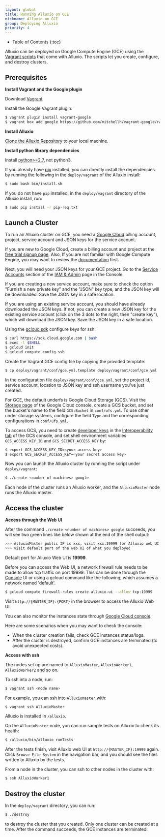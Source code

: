 ```yaml
---
layout: global
title: Running Alluxio on GCE
nickname: Alluxio on GCE
group: Deploying Alluxio
priority: 4
---
```


* Table of Contents
{:toc}

Alluxio can be deployed on Google Compute Engine (GCE) using the
[Vagrant scripts](https://github.com/alluxio/alluxio/tree/master/deploy/vagrant) that come with
Alluxio. The scripts let you create, configure, and destroy clusters.

## Prerequisites

**Install Vagrant and the Google plugin**

Download [Vagrant](https://www.vagrantup.com/downloads.html)

Install the Google Vagrant plugin:

```bash
$ vagrant plugin install vagrant-google
$ vagrant box add google https://github.com/mitchellh/vagrant-google/raw/master/google.box
```

**Install Alluxio**

[Clone the Alluxio Repository](https://github.com/Alluxio/alluxio) to your local machine.

**Install python library dependencies**

Install [python>=2.7](https://www.python.org/), not python3.

If you already have [pip](https://pip.pypa.io/en/latest/installing/) installed, you can directly
install the dependencies by running the following in the `deploy/vagrant` of the Alluxio install:

```bash
$ sudo bash bin/install.sh
```

If you do not have `pip` installed, in the `deploy/vagrant` directory of the Alluxio install, run:

```bash
$ sudo pip install -r pip-req.txt
```

## Launch a Cluster

To run an Alluxio cluster on GCE, you need a [Google Cloud](https://cloud.google.com) billing
account, project, service account and JSON keys for the service account.

If you are new to Google Cloud, create a billing account and project at the
[free trial signup page](https://console.cloud.google.com/billing/freetrial). Also, If you are not
familiar with Google Compute Engine, you may want to review the
[documentation](https://cloud.google.com/compute/docs) first.

Next, you will need your JSON keys for your GCE project. Go to the
[Service Accounts](https://console.cloud.google.com/iam-admin/serviceaccounts) section of the
[IAM & Admin](https://console.cloud.google.com/projectselector/iam-admin) page in the Console.

If you are creating a new service account, make sure to check the option "Furnish a new private key"
and the "JSON" key type, and the JSON key will be downloaded. Save the JSON key in a safe location.

If you are using an existing service account, you should have already downloaded the JSON keys.
If not, you can create a new JSON key for the existing service account (click on the 3 dots to the
right, then "create key"), which will download the JSON key. Save the JSON key in a safe location.

Using the [gcloud sdk](https://console.cloud.google.com) configure keys for ssh:

```bash
$ curl https://sdk.cloud.google.com | bash
$ exec -l $SHELL
$ gcloud init
$ gcloud compute config-ssh
```

Create the Vagrant GCE config file by copying the provided template:

```bash
$ cp deploy/vagrant/conf/gce.yml.template deploy/vagrant/conf/gce.yml
```

In the configuration file `deploy/vagrant/conf/gce.yml`, set the project id, service account,
location to JSON key and ssh username you've just created.

For GCE, the default underfs is Google Cloud Storage (GCS). Visit the
[Storage page](https://console.cloud.google.com/storage/) of the Google Cloud console, create a GCS
bucket, and set the bucket's name to the field `GCS:Bucket` in `conf/ufs.yml`. To use other
under storage systems, configure the field `Type` and the corresponding configurations in
`conf/ufs.yml`.

To access GCS, you need to create [developer keys](https://cloud.google.com/storage/docs/migrating#keys)
in the [Interoperability tab](https://console.cloud.google.com/storage/settings) of the GCS console,
and set shell environment variables `GCS_ACCESS_KEY_ID` and `GCS_SECRET_ACCESS_KEY` by:

```bash
$ export GCS_ACCESS_KEY_ID=<your access key>
$ export GCS_SECRET_ACCESS_KEY=<your secret access key>
```

Now you can launch the Alluxio cluster by running the script under `deploy/vagrant`:

```bash
$ ./create <number of machines> google
```

Each node of the cluster runs an Alluxio worker, and the `AlluxioMaster` node runs the Alluxio master.

## Access the cluster

**Access through the Web UI**

After the command `./create <number of machines> google` succeeds, you will see two green lines like
below shown at the end of the shell output:

```bash
>>> AlluxioMaster public IP is xxx, visit xxx:19999 for Alluxio web UI
>>> visit default port of the web UI of what you deployed
```

Default port for Alluxio Web UI is **19999**.

Before you can access the Web UI, a network firewall rule needs to be made to allow tcp traffic on port 19999.
This can be done through the [Console](https://console.cloud.google.com) UI or using a gcloud command like the
following, which assumes a network named 'default'.

```bash
$ gcloud compute firewall-rules create alluxio-ui --allow tcp:19999
```

Visit `http://{MASTER_IP}:{PORT}` in the browser to access the Alluxio Web UI.

You can also monitor the instances state through
[Google Cloud console](https://console.cloud.google.com).

Here are some scenarios when you may want to check the console:
 - When the cluster creation fails, check GCE instances status/logs.
 - After the cluster is destroyed, confirm GCE instances are terminated (to avoid unexpected costs).

**Access with ssh**

The nodes set up are named to `AlluxioMaster`, `AlluxioWorker1`, `AlluxioWorker2` and so on.

To ssh into a node, run:

```bash
$ vagrant ssh <node name>
```

For example, you can ssh into `AlluxioMaster` with:

```bash
$ vagrant ssh AlluxioMaster
```

Alluxio is installed in `/alluxio`.

On the `AlluxioMaster` node, you can run sample tests on Alluxio to check its health:

```bash
$ /alluxio/bin/alluxio runTests
```

After the tests finish, visit Alluxio web UI at `http://{MASTER_IP}:19999` again. Click `Browse
File System` in the navigation bar, and you should see the files written to Alluxio by the tests.

From a node in the cluster, you can ssh to other nodes in the cluster with:

```bash
$ ssh AlluxioWorker1
```

## Destroy the cluster

In the `deploy/vagrant` directory, you can run:

```bash
$ ./destroy
```

to destroy the cluster that you created. Only one cluster can be created at a time. After the
command succeeds, the GCE instances are terminated.
